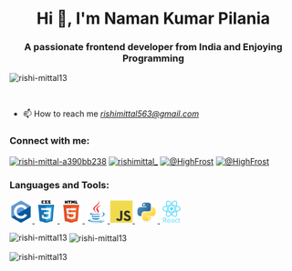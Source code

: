 <h1 align="center">Hi 👋, I'm Naman Kumar Pilania</h1>
<h3 align="center">A passionate frontend developer from India and Enjoying Programming</h3>

<p align="left"> <img src="https://komarev.com/ghpvc/?username=rishi-mittal13&label=Profile%20views&color=0e75b6&style=flat" alt="rishi-mittal13" /> </p>


<p align="left"> <a href="https://twitter.com/" target="blank"><img src="https://img.shields.io/twitter/follow/?logo=twitter&style=for-the-badge" alt="" /></a> </p>

- 📫 How to reach me *rishimittal563@gmail.com*

<h3 align="left">Connect with me:</h3>
<p align="left">
<a href="https://linkedin.com/in/rishi-mittal-a390bb238" target="blank"><img align="center" src="https://raw.githubusercontent.com/rahuldkjain/github-profile-readme-generator/master/src/images/icons/Social/linked-in-alt.svg" alt="rishi-mittal-a390bb238" height="30" width="40" /></a>
<a href="https://instagram.com/rishimittal_" target="blank"><img align="center" src="https://raw.githubusercontent.com/rahuldkjain/github-profile-readme-generator/master/src/images/icons/Social/instagram.svg" alt="rishimittal_" height="30" width="40" /></a>
<a href="https://www.hackerrank.com/HighFrost?hr_r=1" target="blank"><img align="center" src="https://raw.githubusercontent.com/rahuldkjain/github-profile-readme-generator/master/src/images/icons/Social/hackerrank.svg" alt="@HighFrost" height="30" width="40" /></a>
<a href="https://leetcode.com/highJUMP/" target="blank"><img align="center" src="https://raw.githubusercontent.com/rahuldkjain/github-profile-readme-generator/master/src/images/icons/Social/leet-code.svg" alt="@HighFrost" height="30" width="40" /></a>
</p>

<h3 align="left">Languages and Tools:</h3>
<p align="left"> <a href="https://www.cprogramming.com/" target="_blank" rel="noreferrer"> <img src="https://raw.githubusercontent.com/devicons/devicon/master/icons/c/c-original.svg" alt="c" width="40" height="40"/> </a> <a href="https://www.w3schools.com/css/" target="_blank" rel="noreferrer"> <img src="https://raw.githubusercontent.com/devicons/devicon/master/icons/css3/css3-original-wordmark.svg" alt="css3" width="40" height="40"/> </a> <a href="https://www.w3.org/html/" target="_blank" rel="noreferrer"> <img src="https://raw.githubusercontent.com/devicons/devicon/master/icons/html5/html5-original-wordmark.svg" alt="html5" width="40" height="40"/> </a> <a href="https://www.java.com" target="_blank" rel="noreferrer"> <img src="https://raw.githubusercontent.com/devicons/devicon/master/icons/java/java-original.svg" alt="java" width="40" height="40"/> </a> <a href="https://developer.mozilla.org/en-US/docs/Web/JavaScript" target="_blank" rel="noreferrer"> <img src="https://raw.githubusercontent.com/devicons/devicon/master/icons/javascript/javascript-original.svg" alt="javascript" width="40" height="40"/> </a> <a href="https://www.python.org" target="_blank" rel="noreferrer"> <img src="https://raw.githubusercontent.com/devicons/devicon/master/icons/python/python-original.svg" alt="python" width="40" height="40"/> </a> <a href="https://reactjs.org/" target="_blank" rel="noreferrer"> <img src="https://raw.githubusercontent.com/devicons/devicon/master/icons/react/react-original-wordmark.svg" alt="react" width="40" height="40"/> </a> </p>

<p><img align="left" src="https://github-readme-stats.vercel.app/api/top-langs?username=rishi-mittal13&show_icons=true&locale=en&layout=compact" alt="rishi-mittal13" /></p>

<p>&nbsp;<img align="center" src="https://github-readme-stats.vercel.app/api?username=rishi-mittal13&show_icons=true&locale=en" alt="rishi-mittal13" /></p>

<p><img align="center" src="https://github-readme-streak-stats.herokuapp.com/?user=rishi-mittal13&" alt="rishi-mittal13" /></p>
